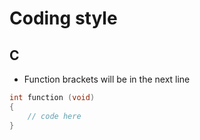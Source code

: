 # Coding style

## C

* Function brackets will be in the next line

```c
int function (void)
{
    // code here
}
```